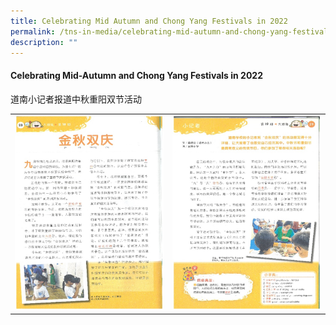 ```yaml
---
title: Celebrating Mid Autumn and Chong Yang Festivals in 2022
permalink: /tns-in-media/celebrating-mid-autumn-and-chong-yang-festivals-in-2022/
description: ""
---
```

#### Celebrating Mid-Autumn and Chong Yang Festivals in 2022

道南小记者报道中秋重阳双节活动



|  |  | 
| -------- | -------- |
|  ![](/images/Heritage/TNS%20in%20Media/img_celebrating-mid-autumn-and-chong-yang-festivals-in-2022_1.jpg)    | ![](/images/Heritage/TNS%20in%20Media/img_celebrating-mid-autumn-and-chong-yang-festivals-in-2022_2.jpg)   |




